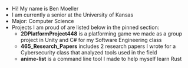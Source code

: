 - Hi! My name is Ben Moeller  
- I am currently a senior at the University of Kansas
- Major: Computer Science  
- Projects I am proud of are listed below in the pinned section:
  * **2DPlatformProject448** is a platforming game we made as a group project in Unity and C# for my Software Engineering class
  * **465_Research_Papers** includes 2 research papers I wrote for a Cybersecurity class that analyzed tools used in the field
  * **anime-list** is a command line tool I made to help myself learn Rust
